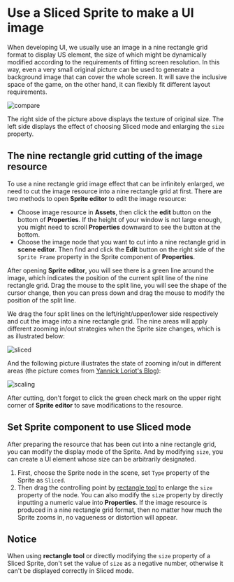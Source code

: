 # Use a Sliced Sprite to make a UI image

When developing UI, we usually use an image in a nine rectangle grid format to display US element, the size of which might be dynamically modified according to the requirements of fitting screen resolution. In this way, even a very small original picture can be used to generate a background image that can cover the whole screen. It will save the inclusive space of the game, on the other hand, it can flexibly fit different layout requirements.

![compare](sliced-sprite/compare.png)

The right side of the picture above displays the texture of original size. The left side displays the effect of choosing Sliced mode and enlarging the `size` property.

## The nine rectangle grid cutting of the image resource

To use a nine rectangle grid image effect that can be infinitely enlarged, we need to cut the image resource into a nine rectangle grid at first. There are two methods to open **Sprite editor** to edit the image resource:

- Choose image resource in **Assets**, then click the **edit** button on the bottom of **Properties**. If the height of your window is not large enough, you might need to scroll **Properties** downward to see the button at the bottom.
- Choose the image node that you want to cut into a nine rectangle grid in **scene editor**. Then find and click the **Edit** button on the right side of the `Sprite Frame` property in the Sprite component of **Properties**.

After opening **Sprite editor**, you will see there is a green line around the image, which indicates the position of the current split line of the nine rectangle grid. Drag the mouse to the split line, you will see the shape of the cursor change, then you can press down and drag the mouse to modify the position of the split line.

We drag the four split lines on the left/right/upper/lower side respectively and cut the image into a nine rectangle grid. The nine areas will apply different zooming in/out strategies when the Sprite size changes, which is as illustrated below:

![sliced](sliced-sprite/editing.png)

And the following picture illustrates the state of zooming in/out in different areas (the picture comes from [Yannick Loriot's Blog](http://yannickloriot.com/2011/12/create-buttons-in-cocos2d-by-using-cccontrolbutton/)):

![scaling](sliced-sprite/scaling.png)

After cutting, don't forget to click the green check mark on the upper right corner of **Sprite editor** to save modifications to the resource.

## Set Sprite component to use Sliced mode

After preparing the resource that has been cut into a nine rectangle grid, you can modify the display mode of the Sprite. And by modifying `size`, you can create a UI element whose size can be arbitrarily designated.

1. First, choose the Sprite node in the scene, set `Type` property of the Sprite as `Sliced`.
2. Then drag the controlling point by [rectangle tool](../getting-started/basics/editor-panels/scene.md#--12) to enlarge the `size` property of the node. You can also modify the `size` property by directly inputting a numeric value into **Properties**. If the image resource is produced in a nine rectangle grid format, then no matter how much the Sprite zooms in, no vagueness or distortion will appear.

## Notice

When using **rectangle tool** or directly modifying the `size` property of a Sliced Sprite, don't set the value of `size` as a negative number, otherwise it can't be displayed correctly in Sliced mode.
